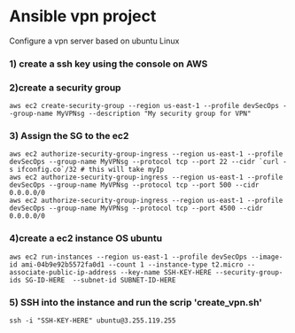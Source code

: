 # Ansible vpn project
Configure a vpn server based on ubuntu Linux

### 1) create a ssh key using the console on AWS

### 2)create a security group
```
aws ec2 create-security-group --region us-east-1 --profile devSecOps --group-name MyVPNsg --description "My security group for VPN"
```


### 3) Assign the SG to the ec2
```
aws ec2 authorize-security-group-ingress --region us-east-1 --profile devSecOps --group-name MyVPNsg --protocol tcp --port 22 --cidr `curl -s ifconfig.co`/32 # this will take myIp
aws ec2 authorize-security-group-ingress --region us-east-1 --profile devSecOps --group-name MyVPNsg --protocol tcp --port 500 --cidr 0.0.0.0/0
aws ec2 authorize-security-group-ingress --region us-east-1 --profile devSecOps --group-name MyVPNsg --protocol tcp --port 4500 --cidr 0.0.0.0/0
```


### 4)create a ec2 instance OS ubuntu
```
aws ec2 run-instances --region us-east-1 --profile devSecOps --image-id ami-04b9e92b5572fa0d1 --count 1 --instance-type t2.micro --associate-public-ip-address --key-name SSH-KEY-HERE --security-group-ids SG-ID-HERE  --subnet-id SUBNET-ID-HERE
```

### 5) SSH into the instance and run the scrip 'create_vpn.sh'
```
ssh -i "SSH-KEY-HERE" ubuntu@3.255.119.255
```
